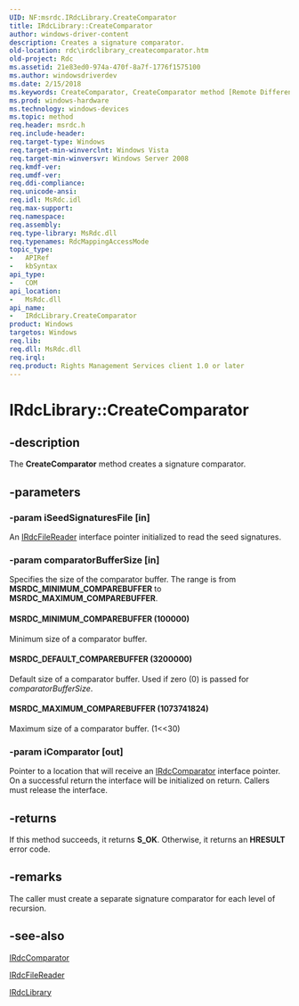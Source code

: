 ```yaml
---
UID: NF:msrdc.IRdcLibrary.CreateComparator
title: IRdcLibrary::CreateComparator
author: windows-driver-content
description: Creates a signature comparator.
old-location: rdc\irdclibrary_createcomparator.htm
old-project: Rdc
ms.assetid: 21e83ed0-974a-470f-8a7f-1776f1575100
ms.author: windowsdriverdev
ms.date: 2/15/2018
ms.keywords: CreateComparator, CreateComparator method [Remote Differential Compression], CreateComparator method [Remote Differential Compression],IRdcLibrary interface, IRdcLibrary interface [Remote Differential Compression],CreateComparator method, IRdcLibrary.CreateComparator, IRdcLibrary::CreateComparator, MSRDC_DEFAULT_COMPAREBUFFER, MSRDC_MAXIMUM_COMPAREBUFFER, MSRDC_MINIMUM_COMPAREBUFFER, fs.irdclibrary_createcomparator, msrdc/IRdcLibrary::CreateComparator, rdc.irdclibrary_createcomparator
ms.prod: windows-hardware
ms.technology: windows-devices
ms.topic: method
req.header: msrdc.h
req.include-header: 
req.target-type: Windows
req.target-min-winverclnt: Windows Vista
req.target-min-winversvr: Windows Server 2008
req.kmdf-ver: 
req.umdf-ver: 
req.ddi-compliance: 
req.unicode-ansi: 
req.idl: MsRdc.idl
req.max-support: 
req.namespace: 
req.assembly: 
req.type-library: MsRdc.dll
req.typenames: RdcMappingAccessMode
topic_type:
-	APIRef
-	kbSyntax
api_type:
-	COM
api_location:
-	MsRdc.dll
api_name:
-	IRdcLibrary.CreateComparator
product: Windows
targetos: Windows
req.lib: 
req.dll: MsRdc.dll
req.irql: 
req.product: Rights Management Services client 1.0 or later
---
```


# IRdcLibrary::CreateComparator


## -description


The <b>CreateComparator</b> method 
    creates a signature comparator.


## -parameters




### -param iSeedSignaturesFile [in]

An <a href="https://msdn.microsoft.com/9684efca-37fd-45ce-a24e-d5276b8ea6af">IRdcFileReader</a> interface pointer initialized to 
      read the seed signatures.


### -param comparatorBufferSize [in]

Specifies the size of the comparator buffer. The range is from 
      <b>MSRDC_MINIMUM_COMPAREBUFFER</b> to 
      <b>MSRDC_MAXIMUM_COMPAREBUFFER</b>.



#### MSRDC_MINIMUM_COMPAREBUFFER (100000)

Minimum size of a comparator buffer.



#### MSRDC_DEFAULT_COMPAREBUFFER (3200000)

Default size of a comparator buffer. Used if zero (0) is passed for 
        <i>comparatorBufferSize</i>.



#### MSRDC_MAXIMUM_COMPAREBUFFER (1073741824)

Maximum size of a comparator buffer. (1&lt;&lt;30)


### -param iComparator [out]

Pointer to a location that will receive an 
      <a href="https://msdn.microsoft.com/ad39b922-3271-491e-b74b-80a1f647e663">IRdcComparator</a> interface pointer. On a successful return 
      the interface will be initialized on return. Callers must release the interface.


## -returns



If this method succeeds, it returns <b xmlns:loc="http://microsoft.com/wdcml/l10n">S_OK</b>. Otherwise, it returns an <b xmlns:loc="http://microsoft.com/wdcml/l10n">HRESULT</b> error code.




## -remarks



The caller must create a separate signature comparator for each 
    level of recursion.




## -see-also




<a href="https://msdn.microsoft.com/ad39b922-3271-491e-b74b-80a1f647e663">IRdcComparator</a>



<a href="https://msdn.microsoft.com/9684efca-37fd-45ce-a24e-d5276b8ea6af">IRdcFileReader</a>



<a href="https://msdn.microsoft.com/941fa35c-20fa-4843-89be-26112ff7eec5">IRdcLibrary</a>
 

 

